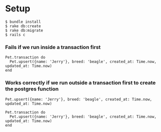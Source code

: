 # Setup
```
$ bundle install
$ rake db:create
$ rake db:migrate
$ rails c
```

### Fails if we run inside a transaction first
```
Pet.transaction do
  Pet.upsert({name: 'Jerry'}, breed: 'beagle', created_at: Time.now, updated_at: Time.now)
end

```

### Works correctly if we run outside a transaction first to create the postgres function
```
Pet.upsert({name: 'Jerry'}, breed: 'beagle', created_at: Time.now, updated_at: Time.now)

Pet.transaction do
  Pet.upsert({name: 'Jerry'}, breed: 'beagle', created_at: Time.now, updated_at: Time.now)
end
```
